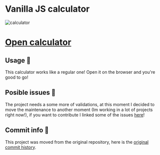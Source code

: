 # Vanilla JS calculator
![calculator](https://i.imgur.com/VWX32ww.png)

# [Open calculator](https://alesbe.github.io/vanilla-js-calculator/)

## Usage 🧮
This calculator works like a regular one! Open it on the browser and you're good to go!

## Posible issues 🚒
The project needs a some more of validations, at this moment I decided to move the maintenance to another moment (Im working in a lot of projects right now!), if you want to contribute I linked some of the issues [here](https://github.com/alesbe/vanilla-js-calculator/issues/1)!

## Commit info 📜
This project was moved from the original repository, here is the [original commit history](https://github.com/alesbe/the-odin-project/commits/main).